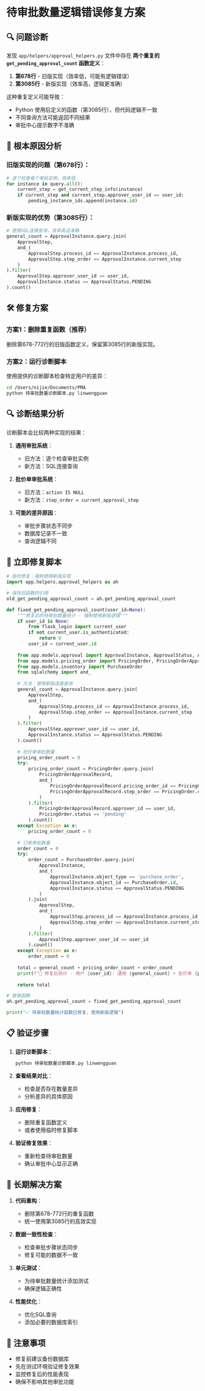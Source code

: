 # 待审批数量逻辑错误修复方案

## 🔍 问题诊断

发现 `app/helpers/approval_helpers.py` 文件中存在 **两个重复的 `get_pending_approval_count` 函数定义**：

1. **第678行** - 旧版实现（效率低，可能有逻辑错误）
2. **第3085行** - 新版实现（效率高，逻辑更准确）

这种重复定义可能导致：
- Python 使用后定义的函数（第3085行），但代码逻辑不一致
- 不同查询方法可能返回不同结果
- 审批中心提示数字不准确

## 🔧 根本原因分析

### 旧版实现的问题（第678行）：
```python
# 逐个检查每个审批实例，效率低
for instance in query.all():
    current_step = get_current_step_info(instance)
    if current_step and current_step.approver_user_id == user_id:
        pending_instance_ids.append(instance.id)
```

### 新版实现的优势（第3085行）：
```python
# 使用SQL连接查询，效率高且准确
general_count = ApprovalInstance.query.join(
    ApprovalStep, 
    and_(
        ApprovalStep.process_id == ApprovalInstance.process_id,
        ApprovalStep.step_order == ApprovalInstance.current_step
    )
).filter(
    ApprovalStep.approver_user_id == user_id,
    ApprovalInstance.status == ApprovalStatus.PENDING
).count()
```

## 🛠️ 修复方案

### 方案1：删除重复函数（推荐）

删除第678-772行的旧版函数定义，保留第3085行的新版实现。

### 方案2：运行诊断脚本

使用提供的诊断脚本检查特定用户的差异：

```bash
cd /Users/nijie/Documents/PMA
python 待审批数量诊断脚本.py linwengguan
```

## 🔍 诊断结果分析

诊断脚本会比较两种实现的结果：

1. **通用审批系统**：
   - 旧方法：逐个检查审批实例
   - 新方法：SQL连接查询

2. **批价单审批系统**：
   - 旧方法：`action IS NULL`
   - 新方法：`step_order = current_approval_step`

3. **可能的差异原因**：
   - 审批步骤状态不同步
   - 数据库记录不一致
   - 查询逻辑不同

## 🔧 立即修复脚本

```python
# 临时修复：强制使用新版实现
import app.helpers.approval_helpers as ah

# 保存旧函数的引用
old_get_pending_approval_count = ah.get_pending_approval_count

def fixed_get_pending_approval_count(user_id=None):
    """修复后的待审批数量统计 - 强制使用新版逻辑"""
    if user_id is None:
        from flask_login import current_user
        if not current_user.is_authenticated:
            return 0
        user_id = current_user.id
    
    from app.models.approval import ApprovalInstance, ApprovalStatus, ApprovalStep
    from app.models.pricing_order import PricingOrder, PricingOrderApprovalRecord
    from app.models.inventory import PurchaseOrder
    from sqlalchemy import and_
    
    # 方法：使用新版连接查询
    general_count = ApprovalInstance.query.join(
        ApprovalStep, 
        and_(
            ApprovalStep.process_id == ApprovalInstance.process_id,
            ApprovalStep.step_order == ApprovalInstance.current_step
        )
    ).filter(
        ApprovalStep.approver_user_id == user_id,
        ApprovalInstance.status == ApprovalStatus.PENDING
    ).count()
    
    # 批价单审批数量
    pricing_order_count = 0
    try:
        pricing_order_count = PricingOrder.query.join(
            PricingOrderApprovalRecord,
            and_(
                PricingOrderApprovalRecord.pricing_order_id == PricingOrder.id,
                PricingOrderApprovalRecord.step_order == PricingOrder.current_approval_step
            )
        ).filter(
            PricingOrderApprovalRecord.approver_id == user_id,
            PricingOrder.status == 'pending'
        ).count()
    except Exception as e:
        pricing_order_count = 0
    
    # 订单审批数量
    order_count = 0
    try:
        order_count = PurchaseOrder.query.join(
            ApprovalInstance,
            and_(
                ApprovalInstance.object_type == 'purchase_order',
                ApprovalInstance.object_id == PurchaseOrder.id,
                ApprovalInstance.status == ApprovalStatus.PENDING
            )
        ).join(
            ApprovalStep,
            and_(
                ApprovalStep.process_id == ApprovalInstance.process_id,
                ApprovalStep.step_order == ApprovalInstance.current_step
            )
        ).filter(
            ApprovalStep.approver_user_id == user_id
        ).count()
    except Exception as e:
        order_count = 0
    
    total = general_count + pricing_order_count + order_count
    print(f"🔧 修复后统计 - 用户 {user_id}: 通用 {general_count} + 批价单 {pricing_order_count} + 订单 {order_count} = {total}")
    
    return total

# 替换函数
ah.get_pending_approval_count = fixed_get_pending_approval_count

print("✅ 待审批数量统计函数已修复，使用新版逻辑")
```

## 📋 验证步骤

1. **运行诊断脚本**：
   ```bash
   python 待审批数量诊断脚本.py linwengguan
   ```

2. **查看结果对比**：
   - 检查是否存在数量差异
   - 分析差异的具体原因

3. **应用修复**：
   - 删除重复函数定义
   - 或者使用临时修复脚本

4. **验证修复效果**：
   - 重新检查待审批数量
   - 确认审批中心显示正确

## 🎯 长期解决方案

1. **代码重构**：
   - 删除第678-772行的重复函数
   - 统一使用第3085行的高效实现

2. **数据一致性检查**：
   - 检查审批步骤状态同步
   - 修复可能的数据不一致

3. **单元测试**：
   - 为待审批数量统计添加测试
   - 确保逻辑正确性

4. **性能优化**：
   - 优化SQL查询
   - 添加必要的数据库索引

## 🚨 注意事项

- 修复前建议备份数据库
- 先在测试环境验证修复效果
- 监控修复后的性能表现
- 确保不影响其他审批功能 